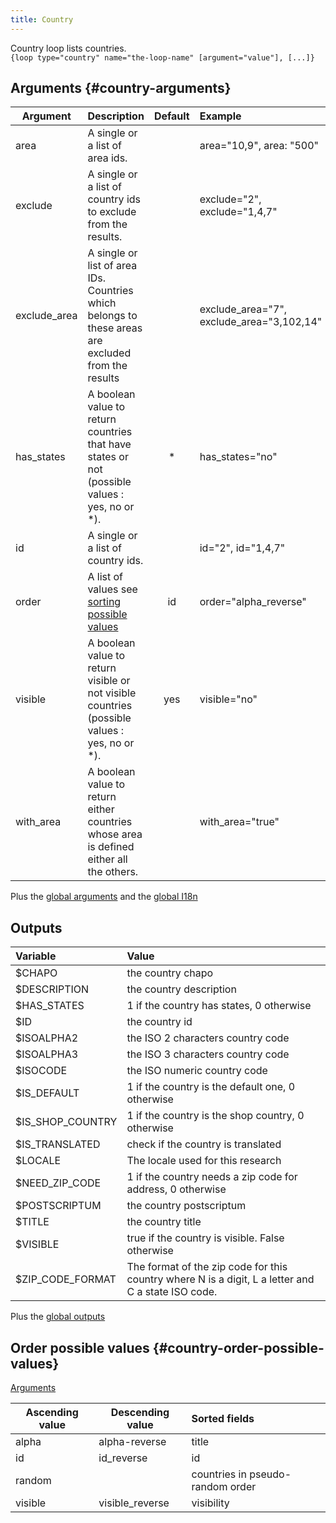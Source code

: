 ```yaml
---
title: Country
---
```


Country loop lists countries.  
`{loop type="country" name="the-loop-name" [argument="value"], [...]}`

## Arguments {#country-arguments}

| Argument     | Description                                                                                        | Default | Example                                   |
|--------------|:---------------------------------------------------------------------------------------------------|:-------:|:------------------------------------------|
| area         | A single or a list of area ids.                                                                    |         | area="10,9", area: "500"                  |
| exclude      | A single or a list of country ids to exclude from the results.                                     |         | exclude="2", exclude="1,4,7"              |
| exclude_area | A single or list of area IDs. Countries which belongs to these areas are excluded from the results |         | exclude_area="7", exclude_area="3,102,14" |
| has_states   | A boolean value to return countries that have states or not (possible values : yes, no or *).      |    *    | has_states="no"                           |
| id           | A single or a list of country ids.                                                                 |         | id="2", id="1,4,7"                        |
| order        | A list of values see [sorting possible values](#country-order-possible-values)                     |   id    | order="alpha_reverse"                     |
| visible      | A boolean value to return visible or not visible countries (possible values : yes, no or *).       |   yes   | visible="no"                              |
| with_area    | A boolean value to return either countries whose area is defined either all the others.            |         | with_area="true"                          |

Plus the [global arguments](./global_arguments) and the [global I18n](./global_arguments_I18n.md)

## Outputs

| Variable         | Value                                                                                              |
|:-----------------|:---------------------------------------------------------------------------------------------------|
| $CHAPO           | the country chapo                                                                                  |
| $DESCRIPTION     | the country description                                                                            |
| $HAS_STATES      | 1 if the country has states, 0 otherwise                                                           |
| $ID              | the country id                                                                                     |
| $ISOALPHA2       | the ISO 2 characters country code                                                                  |
| $ISOALPHA3       | the ISO 3 characters country code                                                                  |
| $ISOCODE         | the ISO numeric country code                                                                       |
| $IS_DEFAULT      | 1 if the country is the default one, 0 otherwise                                                   |
| $IS_SHOP_COUNTRY | 1 if the country is the shop country, 0 otherwise                                                  |
| $IS_TRANSLATED   | check if the country is translated                                                                 |
| $LOCALE          | The locale used for this research                                                                  |
| $NEED_ZIP_CODE   | 1 if the country needs a zip code for address, 0 otherwise                                         |
| $POSTSCRIPTUM    | the country postscriptum                                                                           |
| $TITLE           | the country title                                                                                  |
| $VISIBLE         | true if the country is visible. False otherwise                                                    |
| $ZIP_CODE_FORMAT | The format of the zip code for this country where N is a digit, L a letter and C a state ISO code. |

Plus the [global outputs](./global_outputs)

## Order possible values {#country-order-possible-values}

[Arguments](#country-arguments)

| Ascending value | Descending value | Sorted fields                    |
|-----------------|------------------|:---------------------------------|
| alpha           | alpha-reverse    | title                            |
| id              | id_reverse       | id                               |
| random          |                  | countries in pseudo-random order |
| visible         | visible_reverse  | visibility                       |
